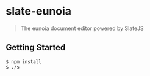 # slate-eunoia

> The eunoia document editor powered by SlateJS


## Getting Started

```
$ npm install
$ ./s
```
